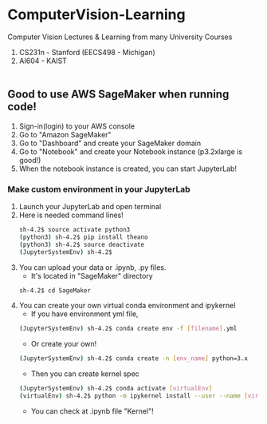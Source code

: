 # ComputerVision-Learning
Computer Vision Lectures & Learning from many University Courses 
1. CS231n - Stanford (EECS498 - Michigan)
2. AI604 - KAIST 
<br></br>

## Good to use AWS SageMaker when running code!
1. Sign-in(login) to your AWS console
2. Go to "Amazon SageMaker"
3. Go to "Dashboard" and create your SageMaker domain
4. Go to "Notebook" and create your Notebook instance (p3.2xlarge is good!)
5. When the notebook instance is created, you can start JupyterLab!

### Make custom environment in your JupyterLab
1. Launch your JupyterLab and open terminal
2. Here is needed command lines!
   ```bash
   sh-4.2$ source activate python3
   (python3) sh-4.2$ pip install theano
   (python3) sh-4.2$ source deactivate
   (JupyterSystemEnv) sh-4.2$
   ```
3. You can upload your data or .ipynb, .py files.
   - It's located in "SageMaker" directory
   ```bash
   sh-4.2$ cd SageMaker
   ```
4. You can create your own virtual conda environment and ipykernel
   - If you have environment yml file,
   ```bash
   (JupyterSystemEnv) sh-4.2$ conda create env -f [filename].yml
   ```
   - Or create your own!
   ```bash
   (JupyterSystemEnv) sh-4.2$ conda create -n [env_name] python=3.x
   ```
   - Then you can create kernel spec
   ```bash
   (JupyterSystemEnv) sh-4.2$ conda activate [virtualEnv]
   (virtualEnv) sh-4.2$ python -m ipykernel install --user --name [virtualEnv] --display-name "[displayKenrelName]"
   ```
   - You can check at .ipynb file "Kernel"!

